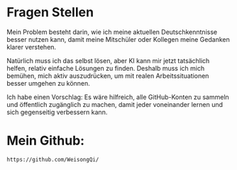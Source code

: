# Fragen Stellen

Mein Problem besteht darin, wie ich meine aktuellen Deutschkenntnisse besser nutzen kann, damit meine Mitschüler oder Kollegen meine Gedanken klarer verstehen.

Natürlich muss ich das selbst lösen, aber KI kann mir jetzt tatsächlich helfen, relativ einfache Lösungen zu finden. Deshalb muss ich mich bemühen, mich aktiv auszudrücken, um mit realen Arbeitssituationen besser umgehen zu können.

Ich habe einen Vorschlag: Es wäre hilfreich, alle GitHub-Konten zu sammeln und öffentlich zugänglich zu machen, damit jeder voneinander lernen und sich gegenseitig verbessern kann.

# Mein Github:

    https://github.com/WeisongQi/